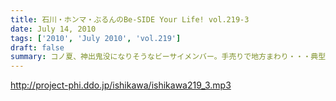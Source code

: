 ```yaml
---
title: 石川・ホンマ・ぶるんのBe-SIDE Your Life! vol.219-3
date: July 14, 2010
tags: ['2010', 'July 2010', 'vol.219']
draft: false
summary: コノ夏、神出鬼没になりそうなビーサイメンバー。手売りで地方まわり・・・典型的なインディーズ的動きがここに・・・。那須塩原はマスト事項に。大田原牛が忘れられないようです。NAMAE
---
```


http://project-phi.ddo.jp/ishikawa/ishikawa219_3.mp3